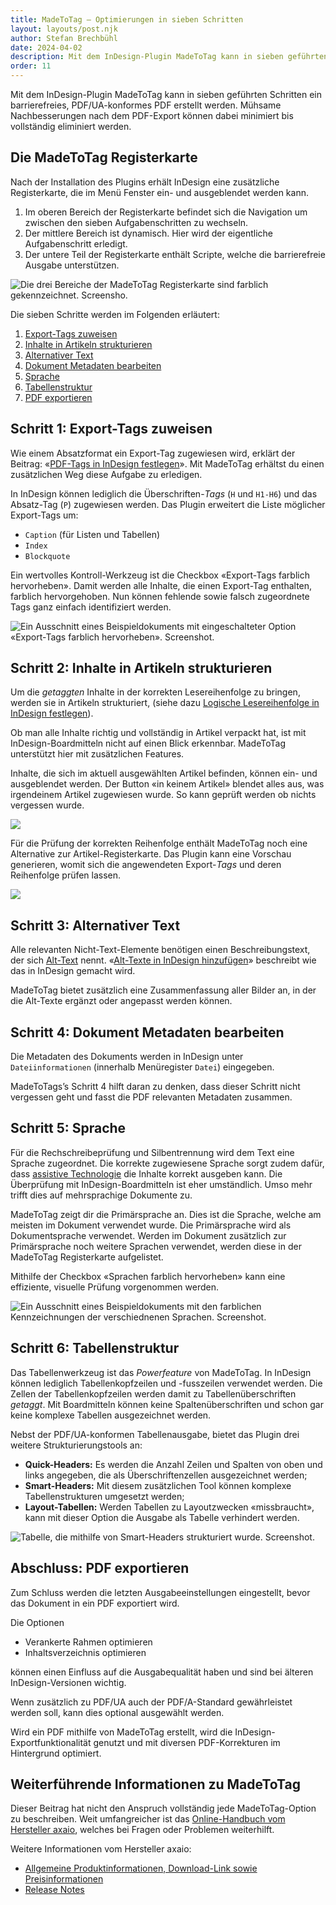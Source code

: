 ```yaml
---
title: MadeToTag – Optimierungen in sieben Schritten
layout: layouts/post.njk
author: Stefan Brechbühl
date: 2024-04-02
description: Mit dem InDesign-Plugin MadeToTag kann in sieben geführten Schritten ein barrierefreies, PDF/UA-konformes PDF erstellt werden. Mühsame Nachbesserungen nach dem PDF-Export können dabei minimiert bis vollständig eliminiert werden.
order: 11
---
```


Mit dem InDesign-Plugin MadeToTag kann in sieben geführten Schritten ein barrierefreies, PDF/UA-konformes PDF erstellt werden. Mühsame Nachbesserungen nach dem PDF-Export können dabei minimiert bis vollständig eliminiert werden.

## Die MadeToTag Registerkarte

Nach der Installation des Plugins erhält InDesign eine zusätzliche Registerkarte, die im Menü Fenster ein- und ausgeblendet werden kann.

1. Im oberen Bereich der Registerkarte befindet sich die Navigation um zwischen den sieben Aufgabenschritten zu wechseln.
2. Der mittlere Bereich ist dynamisch. Hier wird der eigentliche Aufgabenschritt erledigt.
3. Der untere Teil der Registerkarte enthält Scripte, welche die barrierefreie Ausgabe unterstützen.

![Die drei Bereiche der MadeToTag Registerkarte sind farblich gekennzeichnet. Screensho.](src/assets/img/mtt_overview.png)

Die sieben Schritte werden im Folgenden erläutert:

1. [Export-Tags zuweisen](#schritt-1-export-tags-zuweisen)
2. [Inhalte in Artikeln strukturieren](#schritt-2-inhalte-in-artikeln-strukturieren)
3. [Alternativer Text](#schritt-3-alternativer-text)
4. [Dokument Metadaten bearbeiten](#schritt-4-dokument-metadaten-bearbeiten)
5. [Sprache](#schritt-5-sprache)
6. [Tabellenstruktur](#schritt-6-tabellenstruktur)
7. [PDF exportieren](#abschluss-pdf-exportieren)

## Schritt 1: Export-Tags zuweisen

Wie einem Absatzformat ein Export-Tag zugewiesen wird, erklärt der Beitrag: «[PDF-Tags in InDesign festlegen](/de/basics/indesign/defining-pdf-tags-in-indesign/)». Mit MadeToTag erhältst du einen zusätzlichen Weg diese Aufgabe zu erledigen.

In InDesign können lediglich die Überschriften-*Tags* (`H` und `H1-H6`) und das Absatz-Tag (`P`) zugewiesen werden. Das Plugin erweitert die Liste möglicher Export-Tags um:

- `Caption` (für Listen und Tabellen)
- `Index`
- `Blockquote`

Ein wertvolles Kontroll-Werkzeug ist die Checkbox «Export-Tags farblich hervorheben». Damit werden alle Inhalte, die einen Export-Tag enthalten, farblich hervorgehoben. Nun können fehlende sowie falsch zugeordnete Tags ganz einfach identifiziert werden.

![Ein Ausschnitt eines Beispieldokuments mit eingeschalteter Option «Export-Tags farblich hervorheben». Screenshot.](src/assets/img/mtt_export-tags-preview.png)

## Schritt 2: Inhalte in Artikeln strukturieren

Um die *getaggten* Inhalte in der korrekten Lesereihenfolge zu bringen, werden sie in Artikeln strukturiert, (siehe dazu [Logische Lesereihenfolge in InDesign festlegen](/de/basics/indesign/defining-logical-reading-order-in-indesign/)).

Ob man alle Inhalte richtig und vollständig in Artikel verpackt hat, ist mit InDesign-Boardmitteln nicht auf einen Blick erkennbar. MadeToTag unterstützt hier mit zusätzlichen Features. 

Inhalte, die sich im aktuell ausgewählten Artikel befinden, können ein- und ausgeblendet werden. Der Button «in keinem Artikel» blendet alles aus, was irgendeinem Artikel zugewiesen wurde. So kann geprüft werden ob nichts vergessen wurde.

![](src/assets/img/mtt_artikel.png)

Für die Prüfung der korrekten Reihenfolge enthält MadeToTag noch eine Alternative zur Artikel-Registerkarte. Das Plugin kann eine Vorschau generieren, womit sich die angewendeten Export-*Tags* und deren Reihenfolge prüfen lassen.

![](src/assets/img/mtt_preview.png)

## Schritt 3: Alternativer Text

Alle relevanten Nicht-Text-Elemente benötigen einen Beschreibungstext, der sich [Alt-Text](/de/glossary/#alt-text) nennt. «[Alt-Texte in InDesign hinzufügen](/de/basics/indesign/add-an-alt-text-in-indesign/#alt-texte-in-adobe-indesign-hinzuf%C3%BCgen)» beschreibt wie das in InDesign gemacht wird.

MadeToTag bietet zusätzlich eine Zusammenfassung aller Bilder an, in der die Alt-Texte ergänzt oder angepasst werden können.

## Schritt 4: Dokument Metadaten bearbeiten

Die Metadaten des Dokuments werden in InDesign unter `Dateiinformationen` (innerhalb Menüregister `Datei`) eingegeben.

MadeToTags’s Schritt 4 hilft daran zu denken, dass dieser Schritt nicht vergessen geht und fasst die PDF relevanten Metadaten zusammen.

## Schritt 5: Sprache

Für die Rechschreibeprüfung und Silbentrennung wird dem Text eine Sprache zugeordnet. Die korrekte zugewiesene Sprache sorgt zudem dafür, dass [assistive Technologie](/de/glossary/#assistive-technologie) die Inhalte korrekt ausgeben kann. Die Überprüfung mit InDesign-Boardmitteln ist eher umständlich. Umso mehr trifft dies auf mehrsprachige Dokumente zu.

MadeToTag zeigt dir die Primärsprache an. Dies ist die Sprache, welche am meisten im Dokument verwendet wurde. Die Primärsprache wird als Dokumentsprache verwendet. Werden im Dokument zusätzlich zur Primärsprache noch weitere Sprachen verwendet, werden diese in der MadeToTag Registerkarte aufgelistet.

Mithilfe der Checkbox «Sprachen farblich hervorheben» kann eine effiziente, visuelle Prüfung vorgenommen werden.

![Ein Ausschnitt eines Beispieldokuments mit den farblichen Kennzeichnungen der verschiednenen Sprachen. Screenshot.](src/assets/img/mtt_sprachen.png)

## Schritt 6: Tabellenstruktur

Das Tabellenwerkzeug ist das *Powerfeature* von MadeToTag. In InDesign können lediglich Tabellenkopfzeilen und -fusszeilen verwendet werden. Die Zellen der Tabellenkopfzeilen werden damit zu Tabellenüberschriften *getaggt*. Mit Boardmitteln können keine Spaltenüberschriften und schon gar keine komplexe Tabellen ausgezeichnet werden.

Nebst der PDF/UA-konformen Tabellenausgabe, bietet das Plugin drei weitere Strukturierungstools an:

- **Quick-Headers:** Es werden die Anzahl Zeilen und Spalten von oben und links angegeben, die als Überschriftenzellen ausgezeichnet werden;
- **Smart-Headers:** Mit diesem zusätzlichen Tool können komplexe Tabellenstrukturen  umgesetzt werden;
- **Layout-Tabellen:** Werden Tabellen zu Layoutzwecken «missbraucht», kann mit dieser Option die Ausgabe als Tabelle verhindert werden.

![Tabelle, die mithilfe von Smart-Headers strukturiert wurde. Screenshot.](src/assets/img/mtt_tabellen.png)

## Abschluss: PDF exportieren

Zum Schluss werden die letzten Ausgabeeinstellungen eingestellt, bevor das Dokument in ein PDF exportiert wird. 

Die Optionen 

- Verankerte Rahmen optimieren
- Inhaltsverzeichnis optimieren 

können einen Einfluss auf die Ausgabequalität haben und sind bei älteren InDesign-Versionen wichtig. 

Wenn zusätzlich zu PDF/UA auch der PDF/A-Standard gewährleistet werden soll, kann dies optional ausgewählt werden.

<p class="note">
Wird ein PDF mithilfe von MadeToTag erstellt, wird die InDesign-Exportfunktionalität genutzt und mit diversen PDF-Korrekturen im Hintergrund optimiert.
</p>

## Weiterführende Informationen zu MadeToTag

Dieser Beitrag hat nicht den Anspruch vollständig jede MadeToTag-Option zu beschreiben. Weit umfangreicher ist das [Online-Handbuch vom Hersteller axaio](https://hilfe.axaio.com/m/madetotag-handbuch/), welches bei Fragen oder Problemen weiterhilft.

Weitere Informationen vom Hersteller axaio:

- [Allgemeine Produktinformationen, Download-Link sowie Preisinformationen](https://www.axaio.com/doku.php/de:products:madetotag)
- [Release Notes](https://www.axaio.com/doku.php/de:products:madetotag:releasenotes)
